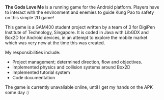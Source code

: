 **The Gods Love Me** is a running game for the Android platform. Players have to interact with the environment and enemies to guide Kung Pao to safety on this simple 2D game!
              
This game is a GAM400 student project written by a team of 3 for DigiPen Institute of Technology, Singapore. It is coded in Java with LibGDX and Box2D for Android devices, in an attempt to explore the mobile market which was very new at the time this was created.

My responsibilities include:
* Project management; determined direction, flow and objectives.
* Implemented physics and collision systems around Box2D
* Implemented tutorial system
* Code documentation

The game is currently unavaliable online, until I get my hands on the APK some day :)
